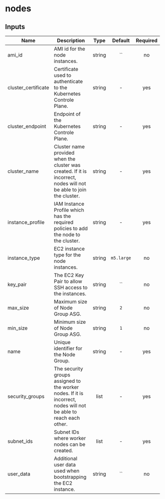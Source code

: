 # nodes

## Inputs

| Name | Description | Type | Default | Required |
|------|-------------|:----:|:-----:|:-----:|
| ami_id | AMI id for the node instances. | string | `` | no |
| cluster_certificate | Certificate used to authenticate to the Kubernetes Controle Plane. | string | - | yes |
| cluster_endpoint | Endpoint of the Kubernetes Controle Plane. | string | - | yes |
| cluster_name | Cluster name provided when the cluster was created. If it is incorrect, nodes will not be able to join the cluster. | string | - | yes |
| instance_profile | IAM Instance Profile which has the required policies to add the node to the cluster. | string | - | yes |
| instance_type | EC2 instance type for the node instances. | string | `m5.large` | no |
| key_pair | The EC2 Key Pair to allow SSH access to the instances. | string | `` | no |
| max_size | Maximum size of Node Group ASG. | string | `2` | no |
| min_size | Minimum size of Node Group ASG. | string | `1` | no |
| name | Unique identifier for the Node Group. | string | - | yes |
| security_groups | The security groups assigned to the worker nodes. If it is incorrect, nodes will not be able to reach each other. | list | - | yes |
| subnet_ids | Subnet IDs where worker nodes can be created. | list | - | yes |
| user_data | Additional user data used when bootstrapping the EC2 instance. | string | `` | no |

